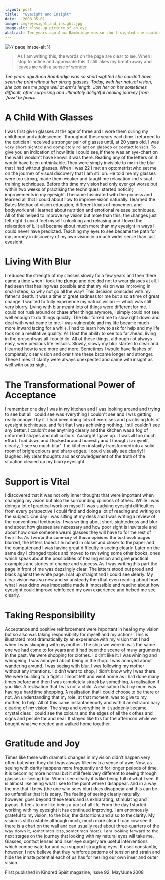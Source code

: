 ```yaml
---
layout: post
title:  "Eyesight and Insight"
date:   2008-05-01
image: img/eyesight_and_insight.jpg
image-alt: close-up picture of an eye
abstract: Ten years ago Anna Bambridge was so short-sighted she couldn't have seen the print without her strong glasses. Today, with her natural vision, she can see the page well at arm's length. Join her on her sometimes difficult, often surprising and ultimately delightful healing journey from ‘fuzz’ to focus.
---
```

<img class="post-image" src="/{{ page.image | bust_cache }}" alt="{{ page.image-alt }}"/>

> As I am writing this, the words on the page are clear to me. When I stop to notice and appreciate this it still takes my breath away and leaves me with a sense of wonder

<em>Ten years ago Anna Bambridge was so short-sighted she couldn't have seen the print without her strong glasses. Today, with her natural vision, she can see the page well at arm's length. Join her on her sometimes difficult, often surprising and ultimately delightful healing journey from ‘fuzz’ to focus.</em>

# A Child With Glasses
I was first given glasses at the age of three and I wore them during my childhood and adolescence. Throughout these years each time I returned to the optician I received a stronger pair of glasses until, at 20 years old, I was very short-sighted and completely reliant on glasses or contact lenses. To give you an indication of how little I could see, if there was an eye-chart on the wall I wouldn't have known it was there. Reading any of the letters on it would have been unthinkable. They were simply invisible to me in the blur that I had without glasses. When I was 22 I met an optometrist who set me on the journey of visual discovery that I am still on. He told me my glasses were too strong, made them weaker and taught me relaxation and visual training techniques. Before this time my vision had only ever got worse but within two weeks of practising the techniques I started noticing improvements in my eyesight. I became fascinated with the process and learned all that I could about how to improve vision naturally. I learned the Bates Method of vision education, different kinds of movement and bodywork and I learned about nutrition and emotional release techniques. All of this helped to improve my vision but more than this, the changes just felt right. I could feel myself unlocking and releasing and I loved the relaxation of it. It all became about much more than my eyesight in ways I could never have predicted. Teaching my eyes to see became the path for my journey in discovery of my own vision in a much wider sense than just eyesight.

# Living With Blur
I reduced the strength of my glasses slowly for a few years and then there came a time when I took the plunge and decided not to wear glasses at all. I had seen that healing was possible and that my vision was improving in small steps, so why not go all the way? This decision coincided with my father’s death. It was a time of great sadness for me but also a time of great change. I wanted to fully experience my natural vision — which was still very blurry. Living with blur meant lots of things were different for me. I could not rush around or chase after things anymore, I simply could not see well enough to do things quickly. The blur forced me to slow right down and deal with what came to me. I was vulnerable and my life became much more inward facing for a while. I had to learn how to ask for help and my life took on a meditative quality. As I lost the ability to see too far ahead, living in the present was all I could do. All of these things, although not always easy, were precious life lessons. Slowly, slowly my blur started to clear and I learned how to see more and more. Sometimes I would have flashes of completely clear vision and over time these became longer and stronger. These times of clarity were always unexpected and came with insight as well with outer sight.

# The Transformational Power of Acceptance
I remember one day I was in my kitchen and I was looking around and trying to see but all I could see was everything I couldn't see and I was getting really
annoyed by it. I had been doing lots of exercises and practising lots of eyesight techniques. and felt that I was achieving nothing. I still couldn't see any better. I couldn't see anything clearly and the kitchen was a fog of unformed shapes and dull colours. Aaaargh! I gave up. It was all too much effort. I sat down and I looked around honestly and I thought to myself, clearly, ‘I see so much blur’. The kitchen instantly transformed into a solid room of bright colours and sharp edges. I could visually see clearly! I laughed. My clear thoughts and acknowledgement of the truth of the situation cleared up my blurry eyesight.

# Support is Vital
I discovered that it was not only inner thoughts that were important when changing my vision but also the surrounding opinions of others. While I was doing a lot of practical work on myself I was studying eyesight difficulties from every perspective I could find and doing a lot of reading and writing on the subject. One day I was sitting at my desk and I was writing a review of the conventional textbooks. I was writing about short-sightedness and blur and about how glasses are necessary and how poor sight is inevitable and about how once someone wears glasses they will have to for the rest of their life. As I wrote the summary of these opinions the text book pages blurred, the letters faded. I hunched in closer and closer to the paper and the computer and I was having great difficulty in seeing clearly. Later on the same day I changed topics and moved to reviewing some other books, ones which speak about the possibilities of healing vision and give practical examples and stories of change and success. As I was writing this part the page in front of me was dazzlingly clear. The letters stood out proud and black against the white page. I sat up straight and I could see clearly. My clear vision was so new and so unsteady then that even reading about how what I was doing was impossible made it impossible and reading about how eyesight could improve reinforced my own experience and helped me see clearly.

# Taking Responsibility
Acceptance and positive reinforcement were important in healing my vision but so also was taking responsibility for myself and my actions. This is illustrated most dramatically by an experience with my vision that I had when I was shopping with my mother. The shop we were in was the same one we had come to for years and it had been the scene of many arguments in the past. We were shopping for clothes. I didn’t like it. I was whining and whingeing. I was annoyed about being in the shop. I was annoyed about wandering around. I was seeing with blur. I was following my mother without any intentions. I didn’t want to shop, I didn’t know why I was there. We were building to a fight. I almost left and went home as I had done many times before and then I was completely struck by something. A realisation if you like. A realisation that I was not a child. A realisation that my mum was having a hard time shopping. A realisation that I could choose to be there or not. An understanding that my role, at that moment, was to give to my mother, to help. All of this came instantaneously and with it an extraordinary clearing of my vision. The shop and everything in it suddenly became crystal clear. I could see the colours and the edges of all the clothes and signs and people far and near. It stayed like this for the afternoon while we bought what we needed and walked home together.

# Gratitude and Joy
Times like these with dramatic changes in my vision didn’t happen very often but when they did I was always filled with a sense of awe. Now, as seeing with clarity happens more frequently and for longer periods of time, it is becoming more normal but it still feels very different to seeing through glasses or seeing blur. When I see clearly it is like being full of what I see. It is almost like being what I see to the point where I disappear. And in a way the me that I knew (the one who sees blur) does disappear and this can be so unfamiliar that it is scary. The feeling of seeing clearly naturally, however, goes beyond these fears and is exhilarating, stimulating and joyous. It feels to me like being a part of all life. From the day I started working with my eyesight it has continued improving. I am enormously grateful to my vision, to the blur, the distortions and also to the clarity. My vision is still unstable although much, much more clear (I can now see if there is a chart on the wall and can usually read about three-quarters of the way down it, sometimes less, sometimes more). I am looking forward to the next stages on the journey that looking with my natural eyes will take me. Glasses, contact lenses and laser eye surgery are useful interventions which compensate for and can support struggling eyes. If used constantly, however, I now believe that they reinforce patterns of tension and strain and hide the innate potential each of us has for healing our own inner and outer vision.

First published in Kindred Spirit magazine, Issue 92, May/June 2008